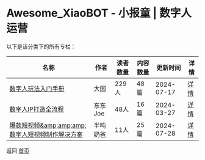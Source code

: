 # Awesome_XiaoBOT - 小报童 | 数字人运营

以下是该分类下的所有专栏：

| 名称 | 作者 | 读者数量 | 内容数量 | 更新时间 | 详情 |
|------|------|----------|----------|----------|------|
| [数字人玩法入门手册](https://xiaobot.net/p/AI666666?refer=9c3f1c95-a052-465a-9902-f6d75080262a) | 大国 | 229人 | 48篇 |  2024-07-17 | [详情](data/AI666666.md) |
| [数字人IP打造全流程](https://xiaobot.net/p/888888?refer=9c3f1c95-a052-465a-9902-f6d75080262a) | 东东Joe | 48人 | 16篇 |  2024-03-27 | [详情](data/888888.md) |
| [爆款短视频&amp;amp;amp;amp;数字人短视频制作解决方案](https://xiaobot.net/p/9527?refer=9c3f1c95-a052-465a-9902-f6d75080262a) | 半吨奶爸 | 11人 | 25篇 |  2024-07-28 | [详情](data/9527.md) |


返回 [首页](../README.md)
